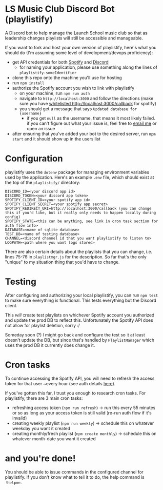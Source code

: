 # LS Music Club Discord Bot (playlistify)

A Discord bot to help manage the Launch School music club so that as leadership changes playlists will still be accessible and manageable.

If you want to fork and host your own version of playlistify, here's what you should do (I'm assuming some level of development/devops proficiency):

- get API credentials for both [Spotify](https://developer.spotify.com) and [Discord](https://discord.com/developers)
  - for naming your application, please use something along the lines of `playlistify-someIdentifier`
- clone this repo onto the machine you'll use for hosting
- run `npm install`
- authorize the Spotify account you wish to link with playlistify
  - on your machine, run `npm run auth`
  - navigate to `http://localhost:3000` and follow the directions (make sure you have [whitelisted http://localhost:3000/callback](https://developer.spotify.com/documentation/general/guides/app-settings/) for spotify)
  - you should get a message that says `Updated database for {username}`
    - if you get `null` as the username, that means it most likely failed. if you can't figure out what your issue is, feel free to [email me](mailto:grammar@hey.com) or open an issue
- after ensuring that you've added your bot to the desired server, run `npm start` and it should show up in the users list

# Configuration

playlistify uses the `dotenv` package for managing environment variables used by the application. Here's an example `.env` file, which should exist at the top of the `playlistify/` directory:

```
DISCORD_ID=<your discord app id>
DISCORD_TOKEN=<your discord app token>
SPOTIFY_CLIENT_ID=<your spotify app id>
SPOTIFY_CLIENT_SECRET=<your spotify app secret>
SPOTIFY_REDIRECT_URI=http://localhost:3000/callback (you can change this if you'd like, but it really only needs to happen locally during config)
SPOTIFY_STATE=<this can be anything, see link in cron task section for auth flow info>
DATABASE=<name of sqlite database>
TEST_DB=<name of testing database>
CHANNEL=<discord channel id that you want playlistify to listen to>
LOGPATH=<path where you want logs stored>
```

There are also certain details about the playlists that you can change, i.e. lines 75-76 in `playlistmgr.js` for the description. So far that's the only "unique" to my situation thing that you'd have to change.

# Testing

After configuring and authorizing your local playlistify, you can run `npm test` to make sure everything is functional. This tests everything but the Discord client.

This _will_ create test playlists on whichever Spotify account you authorized and update the prod DB to reflect this. Unfortunately the Spotify API does not allow for playlist deletion, sorry :/

Someday soon (?) I might go back and configure the test so it at least doesn't update the DB, but since that's handled by `PlaylistManager` which uses the prod DB it currently does change it.

# Cron tasks

To continue accessing the Spotify API, you will need to refresh the access token for that user ~every hour (see auth details [here](https://developer.spotify.com/documentation/general/guides/authorization-guide/)).

If you've gotten this far, I trust you enough to research cron tasks. For playlistify, there are 3 main cron tasks:

- refreshing access token (`npm run refresh`) -> run this every 55 minutes or so as long as your access token is still valid (re-run auth flow if it's invalid)
- creating weekly playlist (`npm run weekly`) -> schedule this on whatever weekday you want it created
- creating monthly/fresh playlist (`npm create monthly`) -> schedule this on whatever month-date you want it created

# and you're done!

You should be able to issue commands in the configured channel for playlistify. If you don't know what to tell it to do, the help command is `!helpme`.
